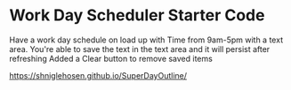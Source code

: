 # Work Day Scheduler Starter Code

Have a work day schedule on load up with Time from 9am-5pm with a text area.
You're able to save the text in the text area and it will persist after refreshing
Added a Clear button to remove saved items

https://shniglehosen.github.io/SuperDayOutline/